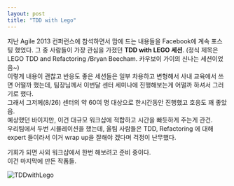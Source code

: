 ```yaml
---
layout: post
title: "TDD with Lego"
---
```


지난 Agile 2013 컨퍼런스에 참석하면서 맘에 드는 내용들을 Facebook에 계속 포스팅 했었다. 그 중 사람들이 가장 관심을 가졌던 **TDD with LEGO 세션**. (정식 제목은 LEGO TDD and Refactoring /Bryan Beecham. 카우보이 가이의 신나는 세션이었음~)  
이렇게 내용이 괜찮고 반응도 좋은 세션들은 일부 차용하고 변형해서 사내 교육에서 쓰면 어떨까 했는데, 팀장님께서 이번달 센터 세미나에 진행해보는게 어떨까 하셔서 그러기로 했다.  
그래서 그저께(8/26) 센터의 약 60여 명 대상으로 한시간동안 진행했고 호응도 꽤 좋았음.  
예상했던 바이지만, 이건 대규모 워크샵에 적합하고 시간을 빠듯하게 주는게 관건.  
우리팀에서 두번 시뮬레이션을 했는데, 울팀 사람들은 TDD, Refactoring 에 대해 expert 들이라서 이거 wrap up을 잘해야 겠다며 걱정이 난무했다.  
  
기회가 되면 사외 워크샵에서 한번 해보려고 준비 중이다.   
이건 마지막에 만든 작품들. 

![TDDwithLego](/images/blog/tddwithlego.png)  
